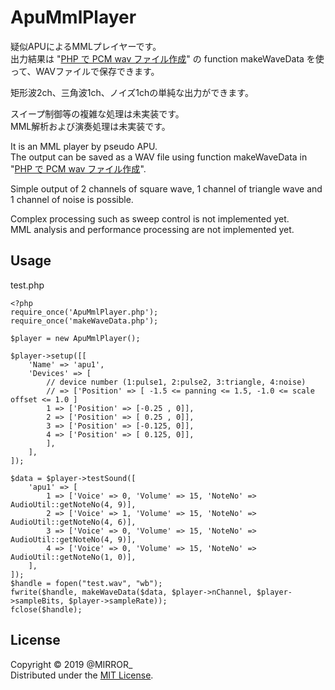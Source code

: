 ApuMmlPlayer
============

疑似APUによるMMLプレイヤーです。  
出力結果は "[PHP で PCM wav ファイル作成][1]" の function makeWaveData を使って、WAVファイルで保存できます。  

矩形波2ch、三角波1ch、ノイズ1chの単純な出力ができます。  

スイープ制御等の複雑な処理は未実装です。  
MML解析および演奏処理は未実装です。  

It is an MML player by pseudo APU.  
The output can be saved as a WAV file using function makeWaveData in "[PHP で PCM wav ファイル作成][1]".  

Simple output of 2 channels of square wave, 1 channel of triangle wave and 1 channel of noise is possible.  

Complex processing such as sweep control is not implemented yet.  
MML analysis and performance processing are not implemented yet.  


Usage
-----

test.php

	<?php
	require_once('ApuMmlPlayer.php');
	require_once('makeWaveData.php');
	
	$player = new ApuMmlPlayer();
	
	$player->setup([[
		'Name' => 'apu1',
		'Devices' => [
			// device number (1:pulse1, 2:pulse2, 3:triangle, 4:noise)
			// => ['Position' => [ -1.5 <= panning <= 1.5, -1.0 <= scale offset <= 1.0 ]
			1 => ['Position' => [-0.25 , 0]],
			2 => ['Position' => [ 0.25 , 0]],
			3 => ['Position' => [-0.125, 0]],
			4 => ['Position' => [ 0.125, 0]],
			],
		],
	]);
	
	$data = $player->testSound([
		'apu1' => [
			1 => ['Voice' => 0, 'Volume' => 15, 'NoteNo' => AudioUtil::getNoteNo(4, 9)],
			2 => ['Voice' => 1, 'Volume' => 15, 'NoteNo' => AudioUtil::getNoteNo(4, 6)],
			3 => ['Voice' => 0, 'Volume' => 15, 'NoteNo' => AudioUtil::getNoteNo(4, 9)],
			4 => ['Voice' => 0, 'Volume' => 15, 'NoteNo' => AudioUtil::getNoteNo(1, 0)],
		],
	]);
	$handle = fopen("test.wav", "wb");
	fwrite($handle, makeWaveData($data, $player->nChannel, $player->sampleBits, $player->sampleRate));
	fclose($handle);


License
-------
Copyright &copy; 2019 @MIRROR_  
Distributed under the [MIT License][MIT].  

[MIT]: http://www.opensource.org/licenses/mit-license.php
[1]: https://yoya.hatenadiary.jp/entry/20130430/php
